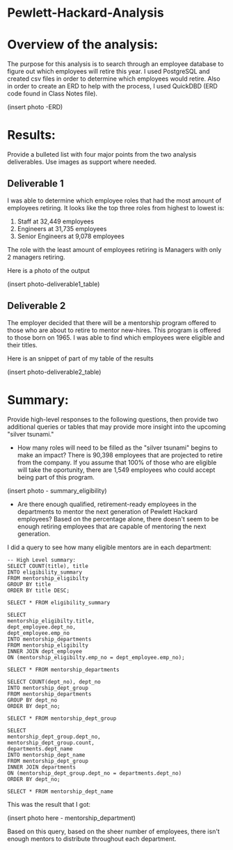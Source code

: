 # Pewlett-Hackard-Analysis

# Overview of the analysis: 

The purpose for this analysis is to search through an employee database to figure out which employees will retire this year. I used PostgreSQL and created csv files in order to determine which employees would retire. Also in order to create an ERD to help with the process, I used QuickDBD (ERD code found in Class Notes file). 

(insert photo -ERD)

# Results: 

Provide a bulleted list with four major points from the two analysis deliverables. Use images as support where needed.

## Deliverable 1

I was able to determine which employee roles that had the most amount of employees retiring. It looks like the top three roles from highest to lowest is:
1. Staff at 32,449 employees
2. Engineers at 31,735 employees
3. Senior Engineers at 9,078 employees

The role with the least amount of employees retiring is Managers with only 2 managers retiring. 

Here is a photo of the output

(insert photo-deliverable1_table)

## Deliverable 2

The employer decided that there will be a mentorship program offered to those who are about to retire to mentor new-hires. This program is offered to those born on 1965. I was able to find which employees were eligible and their titles.

Here is an snippet of part of my table of the results

(insert photo-deliverable2_table)

# Summary: 

Provide high-level responses to the following questions, then provide two additional queries or tables that may provide more insight into the upcoming "silver tsunami."
- How many roles will need to be filled as the "silver tsunami" begins to make an impact? There is 90,398 employees that are projected to retire from the company. If you assume that 100% of those who are eligible will take the oportunity, there are 1,549 employees who could accept being part of this program.

(insert photo - summary_eligibility)

- Are there enough qualified, retirement-ready employees in the departments to mentor the next generation of Pewlett Hackard employees?
Based on the percentage alone, there doesn't seem to be enough retiring employees that are capable of mentoring the next generation. 

I did a query to see how many eligible mentors are in each department:

```
-- High Level summary:
SELECT COUNT(title), title
INTO eligibility_summary
FROM mentorship_eligibilty
GROUP BY title
ORDER BY title DESC;

SELECT * FROM eligibility_summary

SELECT 
mentorship_eligibilty.title,
dept_employee.dept_no,
dept_employee.emp_no
INTO mentorship_departments
FROM mentorship_eligibilty
INNER JOIN dept_employee
ON (mentorship_eligibilty.emp_no = dept_employee.emp_no);

SELECT * FROM mentorship_departments

SELECT COUNT(dept_no), dept_no
INTO mentorship_dept_group
FROM mentorship_departments
GROUP BY dept_no
ORDER BY dept_no;

SELECT * FROM mentorship_dept_group

SELECT 
mentorship_dept_group.dept_no,
mentorship_dept_group.count,
departments.dept_name
INTO mentorship_dept_name
FROM mentorship_dept_group
INNER JOIN departments
ON (mentorship_dept_group.dept_no = departments.dept_no)
ORDER BY dept_no;

SELECT * FROM mentorship_dept_name
```

This was the result that I got:

(insert photo here - mentorship_department)

Based on this query, based on the sheer number of employees, there isn't enough mentors to distribute throughout each department. 
